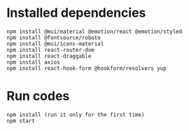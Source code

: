 # Installed dependencies

```
npm install @mui/material @emotion/react @emotion/styled
npm install @fontsource/roboto
npm install @mui/icons-material
npm install react-router-dom
npm install react-draggable
npm install axios
npm install react-hook-form @hookform/resolvers yup
```

# Run codes

```
npm install (run it only for the first time)
npm start
```
